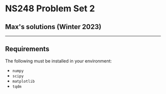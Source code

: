 # NS248 Problem Set 2
## Max's solutions (Winter 2023)

---

## Requirements

The following must be installed in your environment:

* `numpy`
* `scipy`
* `matplotlib`
* `tqdm`
